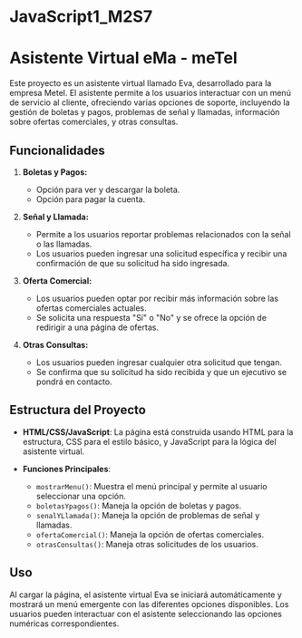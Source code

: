 ﻿# JavaScript1_M2S7
# Asistente Virtual eMa - meTel

Este proyecto es un asistente virtual llamado Eva, desarrollado para la empresa Metel. El asistente permite a los usuarios interactuar con un menú de servicio al cliente, ofreciendo varias opciones de soporte, incluyendo la gestión de boletas y pagos, problemas de señal y llamadas, información sobre ofertas comerciales, y otras consultas.

## Funcionalidades

1. **Boletas y Pagos:**
   - Opción para ver y descargar la boleta.
   - Opción para pagar la cuenta.

2. **Señal y Llamada:**
   - Permite a los usuarios reportar problemas relacionados con la señal o las llamadas.
   - Los usuarios pueden ingresar una solicitud específica y recibir una confirmación de que su solicitud ha sido ingresada.

3. **Oferta Comercial:**
   - Los usuarios pueden optar por recibir más información sobre las ofertas comerciales actuales.
   - Se solicita una respuesta "Sí" o "No" y se ofrece la opción de redirigir a una página de ofertas.

4. **Otras Consultas:**
   - Los usuarios pueden ingresar cualquier otra solicitud que tengan.
   - Se confirma que su solicitud ha sido recibida y que un ejecutivo se pondrá en contacto.

## Estructura del Proyecto

- **HTML/CSS/JavaScript**: La página está construida usando HTML para la estructura, CSS para el estilo básico, y JavaScript para la lógica del asistente virtual.
  
- **Funciones Principales**:
  - `mostrarMenu()`: Muestra el menú principal y permite al usuario seleccionar una opción.
  - `boletasYpagos()`: Maneja la opción de boletas y pagos.
  - `senalYLlamada()`: Maneja la opción de problemas de señal y llamadas.
  - `ofertaComercial()`: Maneja la opción de ofertas comerciales.
  - `otrasConsultas()`: Maneja otras solicitudes de los usuarios.

## Uso

Al cargar la página, el asistente virtual Eva se iniciará automáticamente y mostrará un menú emergente con las diferentes opciones disponibles. Los usuarios pueden interactuar con el asistente seleccionando las opciones numéricas correspondientes.
